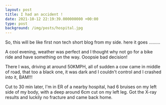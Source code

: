 ```yaml
---
layout: post
title: I had an accident !
date: 2021-10-12 22:19:39.000000000 +00:00
type: post
background: /img/posts/hospital.jpg
---
```

<p>So, this will be like first non tech short blog from my side. here it goes .........</p>
  
  
<p>A cool evening, weather was perfect and I thought why not go for a bike ride and have something on the way. Ooopsie bad decision!</p>
  
  
<p>There I was, driving at around 50KMPH, all of sudden a cow came in middle of road, that too a black one, it was dark and I couldn't control and I crashed into it, BAM!!!</p>
  
  
<p>Cut to 30 min later, I'm in ER of a nearby hospital, had 6 bruises on my left side of my body, with a deep around 6cm cut on my left leg. Got the X-ray results and luckily no fracture and came back home.</p>
  
